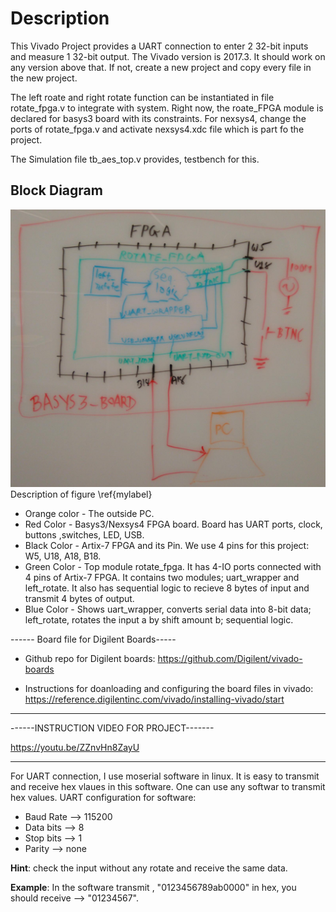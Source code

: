 # Description

This Vivado Project provides a UART connection to enter 2 32-bit inputs and measure 1 32-bit output. The Vivado version is 2017.3. It should work on any version above that. If not, create a new project and copy every file in the new project.

The left roate and right rotate function can be instantiated in file rotate_fpga.v to integrate with system.
Right now, the roate_FPGA module is declared for basys3 board with its constraints.
For nexsys4, change the ports of rotate_fpga.v and activate nexsys4.xdc file which is part fo the project.

The Simulation file tb_aes_top.v provides, testbench for this.

## Block Diagram

![This is the caption\label{mylabel}](./block_diagram.jpg)
Description of figure \ref{mylabel}

* Orange color - The outside PC.
* Red Color - Basys3/Nexsys4 FPGA board. Board has UART ports, clock, buttons ,switches, LED, USB.
* Black Color - Artix-7 FPGA and its Pin. We use 4 pins for this project: W5, U18, A18, B18.
* Green Color - Top module rotate_fpga. It has 4-IO ports connected with 4 pins of Artix-7 FPGA. It contains two modules; uart_wrapper and left_rotate. It also has sequential logic to recieve 8 bytes of input and transmit 4 bytes of output.
* Blue Color - Shows uart_wrapper, converts serial data into 8-bit data; left_rotate, rotates the input a by shift amount b; sequential logic.

------ Board file for Digilent Boards-----

* Github repo for Digilent boards: https://github.com/Digilent/vivado-boards

* Instructions for doanloading and configuring the board files in vivado: https://reference.digilentinc.com/vivado/installing-vivado/start

------------------------------------------

------INSTRUCTION VIDEO FOR PROJECT-------

https://youtu.be/ZZnvHn8ZayU

------------------------------------------

For UART connection, I use moserial software in linux. It is easy to transmit and receive hex vlaues in this software. One can use any softwar to transmit hex values.
UART configuration for software:
* Baud Rate --> 115200
* Data bits --> 8
* Stop bits --> 1
* Parity    --> none

**Hint**: check the input without any rotate and receive the same data.

**Example**: In the software transmit , "0123456789ab0000" in hex, you should receive --> "01234567".


